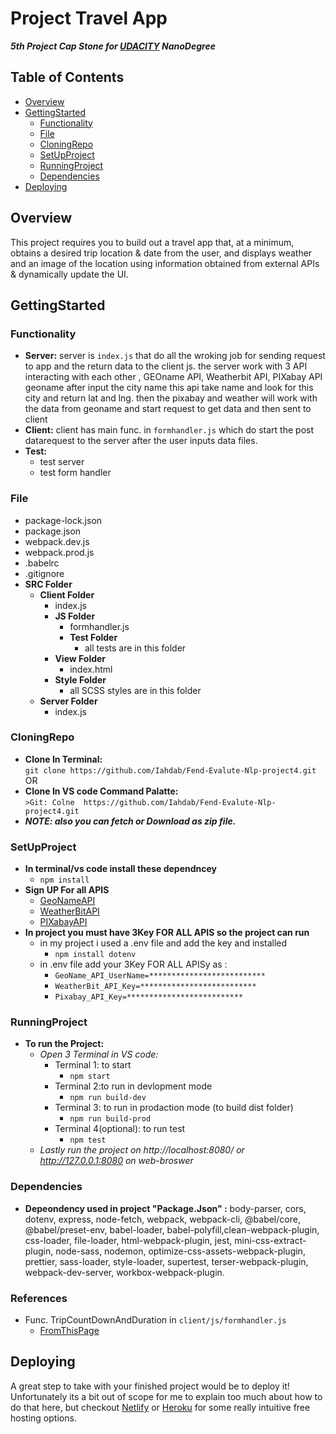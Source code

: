 # Project Travel App 
***5th Project Cap Stone for [UDACITY](UDACITY.com) NanoDegree*** 

## Table of Contents

- [Overview](#Overview)
- [GettingStarted](#GettingStarted)
   - [Functionality](#Functionality)
   - [File](#File)
   - [CloningRepo](#CloningRepo)
   - [SetUpProject](#SetUpProject)
   - [RunningProject](#RunningProject)
   - [Dependencies](#Dependencies)
- [Deploying](#Deploying)

## Overview

This project requires you to build out a travel app that, at a minimum, obtains a desired trip location & date from the user, and displays weather and an image of the location using information obtained from external APIs & dynamically update the UI.

## GettingStarted

  ### Functionality
  
   - **Server:**
     server is `index.js` that do all the wroking job for sending request to app and the return data to the client js.
     the server work with 3 API interacting with each other , GEOname API, Weatherbit API, PIXabay API 
     geoname after input the city name this api take name and look for this city and return lat and lng.
     then the pixabay and weather will work with the data from geoname and start request to get data and then sent to client
   - **Client:**
     client has  main func. in `formhandler.js` which do start the post datarequest to the server after the user inputs data files.
   - **Test:** 
     - test server 
     - test form handler
    
  ### File
   
   - package-lock.json
   - package.json
   - webpack.dev.js
   - webpack.prod.js
   - .babelrc
   - .gitignore
   - **SRC Folder**
     - **Client Folder**
       - index.js
       - **JS Folder**
         - formhandler.js
         - **Test Folder**
           - all tests are in this folder
       - **View Folder**
         - index.html
       - **Style Folder**
         - all SCSS styles are in this folder
     - **Server Folder**
       - index.js 
  
  ### CloningRepo
  
   - **Clone In Terminal:**\
    ```git clone https://github.com/Iahdab/Fend-Evalute-Nlp-project4.git```
     OR
   - **Clone In VS code Command Palatte:**\
    ```>Git: Colne  https://github.com/Iahdab/Fend-Evalute-Nlp-project4.git```
   - ***NOTE: also you can fetch or Download as zip file.***
  
  ### SetUpProject
  
   - **In terminal/vs code install these dependncey**
     - ``` npm install ```
   - **Sign UP For all APIS** 
     - [GeoNameAPI](http://www.geonames.org/)
     - [WeatherBitAPI](https://www.weatherbit.io/)
     - [PIXabayAPI](https://pixabay.com/api/docs/#)
   - **In project you must have 3Key FOR ALL APIS so the project can run**
     - in my project i used a .env file and add the key and installed  
         - ``` npm install dotenv ```
     - in .env file add your 3Key FOR ALL APISy as : 
         - ```GeoName_API_UserName=**************************```
         - ```WeatherBit_API_Key=**************************```
         - ```Pixabay_API_Key=**************************```
  
  ### RunningProject
  
  - **To run the Project:**
    - *Open 3 Terminal in VS code:*
      - Terminal 1: to start
        - ``` npm start ```
      - Terminal 2:to run in devlopment mode
        - ``` npm run build-dev ```
      - Terminal 3: to run in prodaction mode (to build dist folder)
        - ``` npm run build-prod ```
      - Terminal 4(optional): to run test
        - ``` npm test ```
    - *Lastly run the project on http://localhost:8080/ or http://127.0.0.1:8080 on web-broswer*
   
  ### Dependencies
   - **Depeondency used in project "Package.Json" :**
   body-parser, cors, dotenv, express, node-fetch, webpack, webpack-cli, @babel/core,  @babel/preset-env,
   babel-loader, babel-polyfill,clean-webpack-plugin, css-loader, file-loader, html-webpack-plugin,
   jest, mini-css-extract-plugin, node-sass, nodemon, optimize-css-assets-webpack-plugin, prettier,
   sass-loader, style-loader, supertest, terser-webpack-plugin, webpack-dev-server, workbox-webpack-plugin.
  
  ### References
  
  - Func. TripCountDownAndDuration in `client/js/formhandler.js`
    - [FromThisPage](https://stackoverflow.com/questions/542938/how-do-i-get-the-number-of-days-between-two-dates-in-javascript)
    
## Deploying
 
A great step to take with your finished project would be to deploy it! Unfortunately its a bit out of scope for me to explain too much about how to do that here, but checkout [Netlify](https://www.netlify.com/) or [Heroku](https://www.heroku.com/) for some really intuitive free hosting options.
